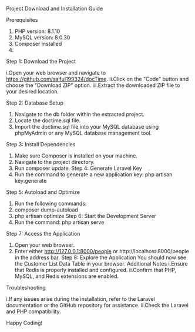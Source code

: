 Project Download and Installation Guide

Prerequisites
1.	PHP version: 8.1.10
2.	MySQL version: 8.0.30
3.	Composer installed
4.	
Step 1: Download the Project

i.Open your web browser and navigate to https://github.com/saiful199324/docTime.
ii.Click on the "Code" button and choose the "Download ZIP" option.
iii.Extract the downloaded ZIP file to your desired location.

Step 2: Database Setup

1.	Navigate to the db folder within the extracted project.
2.	Locate the doctime.sql file.
3.	Import the doctime.sql file into your MySQL database using phpMyAdmin or any MySQL database management tool.
   

Step 3: Install Dependencies

1.	Make sure Composer is installed on your machine.
2.	Navigate to the project directory.
3.	Run composer update.
Step 4: Generate Laravel Key
1.	Run the command to generate a new application key:
php artisan key:generate

Step 5: Autoload and Optimize
1.	Run the following commands:
2.	composer dump-autoload
3.	php artisan optimize
Step 6: Start the Development Server
1.	Run the command:
php artisan serve

Step 7: Access the Application
1.	Open your web browser.
2.	Enter either http://127.0.0.1:8000/people or http://localhost:8000/people in the address bar.
Step 8: Explore the Application
You should now see the Customer List Data Table in your browser.
Additional Notes
i.Ensure that Redis is properly installed and configured.
ii.Confirm that PHP, MySQL, and Redis extensions are enabled.

Troubleshooting

i.If any issues arise during the installation, refer to the Laravel documentation or the GitHub repository for assistance.
ii.Check the Laravel and PHP compatibility.


Happy Coding!
